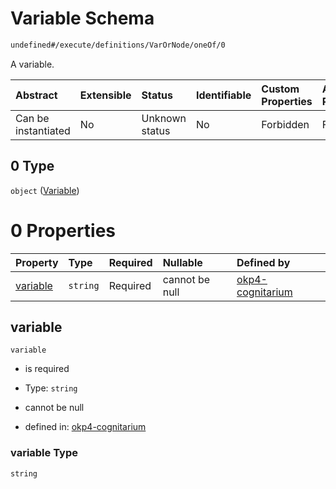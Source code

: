# Variable Schema

```txt
undefined#/execute/definitions/VarOrNode/oneOf/0
```

A variable.

| Abstract            | Extensible | Status         | Identifiable | Custom Properties | Additional Properties | Access Restrictions | Defined In                                                                     |
| :------------------ | :--------- | :------------- | :----------- | :---------------- | :-------------------- | :------------------ | :----------------------------------------------------------------------------- |
| Can be instantiated | No         | Unknown status | No           | Forbidden         | Forbidden             | none                | [okp4-cognitarium.json\*](schema/okp4-cognitarium.json "open original schema") |

## 0 Type

`object` ([Variable](okp4-cognitarium-executemsg-definitions-varornode-oneof-variable.md))

# 0 Properties

| Property              | Type     | Required | Nullable       | Defined by                                                                                                                                                                         |
| :-------------------- | :------- | :------- | :------------- | :--------------------------------------------------------------------------------------------------------------------------------------------------------------------------------- |
| [variable](#variable) | `string` | Required | cannot be null | [okp4-cognitarium](okp4-cognitarium-executemsg-definitions-varornode-oneof-variable-properties-variable.md "undefined#/execute/definitions/VarOrNode/oneOf/0/properties/variable") |

## variable



`variable`

*   is required

*   Type: `string`

*   cannot be null

*   defined in: [okp4-cognitarium](okp4-cognitarium-executemsg-definitions-varornode-oneof-variable-properties-variable.md "undefined#/execute/definitions/VarOrNode/oneOf/0/properties/variable")

### variable Type

`string`
